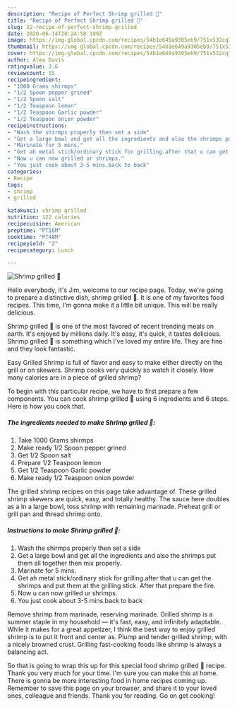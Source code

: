 ```yaml
---
description: "Recipe of Perfect Shrimp grilled 🤤"
title: "Recipe of Perfect Shrimp grilled 🤤"
slug: 22-recipe-of-perfect-shrimp-grilled
date: 2020-06-14T20:24:58.199Z
image: https://img-global.cpcdn.com/recipes/54b1e649a9305eb9/751x532cq70/shrimp-grilled-🤤-recipe-main-photo.jpg
thumbnail: https://img-global.cpcdn.com/recipes/54b1e649a9305eb9/751x532cq70/shrimp-grilled-🤤-recipe-main-photo.jpg
cover: https://img-global.cpcdn.com/recipes/54b1e649a9305eb9/751x532cq70/shrimp-grilled-🤤-recipe-main-photo.jpg
author: Alma Davis
ratingvalue: 3.6
reviewcount: 15
recipeingredient:
- "1000 Grams shirmps"
- "1/2 Spoon pepper grined"
- "1/2 Spoon salt"
- "1/2 Teaspoon lemon"
- "1/2 Teaspoon Garlic powder"
- "1/2 Teaspoon onion powder"
recipeinstructions:
- "Wash the shirmps properly then set a side"
- "Get a large bowl and get all the ingredients and also the shrimps put them all together then mix properly."
- "Marinate for 5 mins."
- "Get ah metal stick/ordinary stick for grilling.after that u can get the shrimps and put them at the grilling stick. After that prepare the fire."
- "Now u can now grilled ur shrimps."
- "You just cook about 3-5 mins.back to back"
categories:
- Recipe
tags:
- shrimp
- grilled

katakunci: shrimp grilled 
nutrition: 122 calories
recipecuisine: American
preptime: "PT16M"
cooktime: "PT48M"
recipeyield: "2"
recipecategory: Lunch

---
```



![Shrimp grilled 🤤](https://img-global.cpcdn.com/recipes/54b1e649a9305eb9/751x532cq70/shrimp-grilled-🤤-recipe-main-photo.jpg)

Hello everybody, it's Jim, welcome to our recipe page. Today, we're going to prepare a distinctive dish, shrimp grilled 🤤. It is one of my favorites food recipes. This time, I'm gonna make it a little bit unique. This will be really delicious.

Shrimp grilled 🤤 is one of the most favored of recent trending meals on earth. It's enjoyed by millions daily. It's easy, it's quick, it tastes delicious. Shrimp grilled 🤤 is something which I've loved my entire life. They are fine and they look fantastic.

Easy Grilled Shrimp is full of flavor and easy to make either directly on the grill or on skewers. Shrimp cooks very quickly so watch it closely. How many calories are in a piece of grilled shrimp?


To begin with this particular recipe, we have to first prepare a few components. You can cook shrimp grilled 🤤 using 6 ingredients and 6 steps. Here is how you cook that.

<!--inarticleads1-->

##### The ingredients needed to make Shrimp grilled 🤤:

1. Take 1000 Grams shirmps
1. Make ready 1/2 Spoon pepper grined
1. Get 1/2 Spoon salt
1. Prepare 1/2 Teaspoon lemon
1. Get 1/2 Teaspoon Garlic powder
1. Make ready 1/2 Teaspoon onion powder


The grilled shrimp recipes on this page take advantage of. These grilled shrimp skewers are quick, easy, and totally healthy. The sauce here doubles as a In a large bowl, toss shrimp with remaining marinade. Preheat grill or grill pan and thread shrimp onto. 

<!--inarticleads2-->

##### Instructions to make Shrimp grilled 🤤:

1. Wash the shirmps properly then set a side
1. Get a large bowl and get all the ingredients and also the shrimps put them all together then mix properly.
1. Marinate for 5 mins.
1. Get ah metal stick/ordinary stick for grilling.after that u can get the shrimps and put them at the grilling stick. After that prepare the fire.
1. Now u can now grilled ur shrimps.
1. You just cook about 3-5 mins.back to back


Remove shrimp from marinade, reserving marinade. Grilled shrimp is a summer staple in my household — it&#39;s fast, easy, and infinitely adaptable. While it makes for a great appetizer, I think the best way to enjoy grilled shrimp is to put it front and center as. Plump and tender grilled shrimp, with a nicely browned crust. Grilling fast-cooking foods like shrimp is always a balancing act. 

So that is going to wrap this up for this special food shrimp grilled 🤤 recipe. Thank you very much for your time. I'm sure you can make this at home. There is gonna be more interesting food in home recipes coming up. Remember to save this page on your browser, and share it to your loved ones, colleague and friends. Thank you for reading. Go on get cooking!
